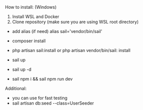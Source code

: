 How to install:
(Windows)
1. Install WSL and Docker
2. Clone repository (make sure you are using WSL root directory)

- add alias (if need)
alias sail='vendor/bin/sail'

- composer install

- php artisan sail:install or php artisan vendor/bin/sail: install

- sail up
- sail up -d

- sail npm i && sail npm run dev

Additional:
- you can use for fast testing
- sail artisan db:seed --class=UserSeeder